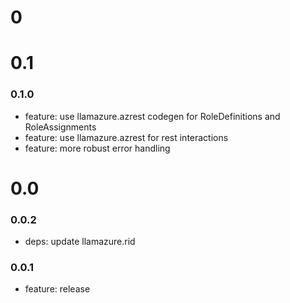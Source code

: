 # 0
# 0.1

### 0.1.0

- feature: use llamazure.azrest codegen for RoleDefinitions and RoleAssignments
- feature: use llamazure.azrest for rest interactions
- feature: more robust error handling

# 0.0

### 0.0.2

- deps: update llamazure.rid

### 0.0.1

- feature: release
